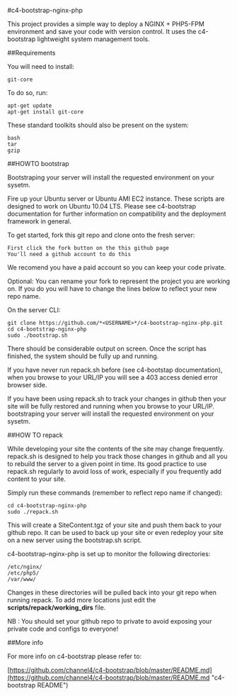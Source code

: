 #c4-bootstrap-nginx-php

This project provides a simple way to deploy a NGINX + PHP5-FPM environment and save your code with version control. It uses the c4-bootstrap lightweight system management tools.


##Requirements

You will need to install:

    git-core

To do so, run:

    apt-get update
    apt-get install git-core

These standard toolkits should also be present on the system:

    bash
    tar
    gzip


##HOWTO bootstrap

Bootstraping your server will install the requested environment on your sysetm.

Fire up your Ubuntu server or Ubuntu AMI EC2 instance. These scripts are designed to work on Ubuntu 10.04 LTS. Please see c4-bootstrap documentation for further information on compatibility and the deployment framework in general.

To get started, fork this git repo and clone onto the fresh server:

    First click the fork button on the this github page
    You'll need a github account to do this

We recomend you have a paid account so you can keep your code private.

Optional: You can rename your fork to represent the project you are working on. If you do you will have to change the lines below to reflect your new repo name.

On the server CLI:

    git clone https://github.com/*<USERNAME>*/c4-bootstrap-nginx-php.git
    cd c4-bootstrap-nginx-php
    sudo ./bootstrap.sh

There should be considerable output on screen. Once the script has finished, the system should be fully up and running.

If you have never run repack.sh before (see c4-bootstap documentation), when you browse to your URL/IP you will see a 403 access denied error browser side. 

If you have been using repack.sh to track your changes in github then your site will be fully restored and running when you browse to your URL/IP.
bootstraping your server will install the requested environment on your sysetm.

##HOW TO repack

While developing your site the contents of the site may change frequently. repack.sh is designed to help you track those changes in github and all you to rebuild the server to a given point in time. Its good practice to use repack.sh regularly to avoid loss of work, especially if you frequently add content to your site.

Simply run these commands (remember to reflect repo name if changed):

    cd c4-bootstrap-nginx-php
    sudo ./repack.sh

This will create a SiteContent.tgz of your site and push them back to your github repo. It can be used to back up your site or even redeploy your site on a new server using the bootstrap.sh script. 

c4-bootstrap-nginx-php is set up to monitor the following directories:

    /etc/nginx/
    /etc/php5/
    /var/www/

Changes in these directories will be pulled back into your git repo when running repack. To add more locations just edit the __scripts/repack/working_dirs__ file.

NB : You should set your github repo to private to avoid exposing your private code and configs to everyone!

##More info

For more info on c4-bootstrap please refer to:

[https://github.com/channel4/c4-bootstrap/blob/master/README.md](https://github.com/channel4/c4-bootstrap/blob/master/README.md "c4-bootstrap README")
